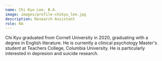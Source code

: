 ```yaml
---
name: Chi Kyu Lee, B.A.
image: images/profile-chikyu_lee.jpg
description: Research Assistant
role: RA
---
```


Chi Kyu graduated from Cornell University in 2020, graduating with a degree in English literature. He is currently a clinical psychology Master's student at Teachers College, Columbia University. He is particularly interested in depresion and suicide research.